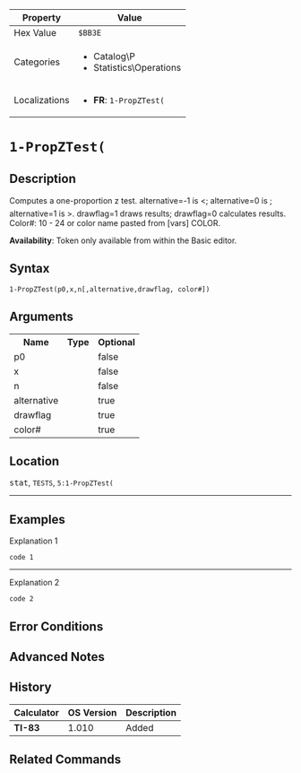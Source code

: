 | Property      | Value |
|---------------|-------|
| Hex Value     | `$BB3E`|
| Categories    | <ul><li>Catalog\P</li><li>Statistics\Operations</li></ul> |
| Localizations | <ul><li><b>FR</b>: `1-PropZTest(`</li></ul> |

# `1-PropZTest(`

## Description
Computes a one-proportion z test. alternative=-1 is <; alternative=0 is ; alternative=1 is >. drawflag=1 draws results; drawflag=0 calculates results.
Color#: 10 - 24 or color name pasted from [vars] COLOR.


<b>Availability</b>: Token only available from within the Basic editor.

## Syntax
`1-PropZTest(p0,x,n[,alternative,drawflag, color#])`

## Arguments
<table>
<tr><th>Name</th><th>Type</th><th>Optional</th></tr>

<tr><td>p0</td><td></td><td>false</td></tr>

<tr><td>x</td><td></td><td>false</td></tr>

<tr><td>n</td><td></td><td>false</td></tr>

<tr><td>alternative</td><td></td><td>true</td></tr>

<tr><td>drawflag</td><td></td><td>true</td></tr>

<tr><td>color#</td><td></td><td>true</td></tr>

</table>

## Location
<kbd>stat</kbd>, `TESTS`, `5:1-PropZTest(`
<hr>

## Examples

Explanation 1
```ti-basic
code 1
```
---
Explanation 2
```ti-basic
code 2
```

## Error Conditions


## Advanced Notes


## History
| Calculator | OS Version | Description |
|------------|------------|-------------|
| <b>TI-83</b> | 1.010 | Added

## Related Commands

    